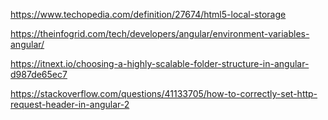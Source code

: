 https://www.techopedia.com/definition/27674/html5-local-storage

https://theinfogrid.com/tech/developers/angular/environment-variables-angular/

https://itnext.io/choosing-a-highly-scalable-folder-structure-in-angular-d987de65ec7

https://stackoverflow.com/questions/41133705/how-to-correctly-set-http-request-header-in-angular-2
